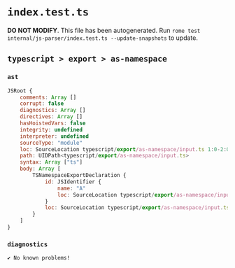 # `index.test.ts`

**DO NOT MODIFY**. This file has been autogenerated. Run `rome test internal/js-parser/index.test.ts --update-snapshots` to update.

## `typescript > export > as-namespace`

### `ast`

```javascript
JSRoot {
	comments: Array []
	corrupt: false
	diagnostics: Array []
	directives: Array []
	hasHoistedVars: false
	integrity: undefined
	interpreter: undefined
	sourceType: "module"
	loc: SourceLocation typescript/export/as-namespace/input.ts 1:0-2:0
	path: UIDPath<typescript/export/as-namespace/input.ts>
	syntax: Array ["ts"]
	body: Array [
		TSNamespaceExportDeclaration {
			id: JSIdentifier {
				name: "A"
				loc: SourceLocation typescript/export/as-namespace/input.ts 1:20-1:21 (A)
			}
			loc: SourceLocation typescript/export/as-namespace/input.ts 1:0-1:22
		}
	]
}
```

### `diagnostics`

```
✔ No known problems!

```
